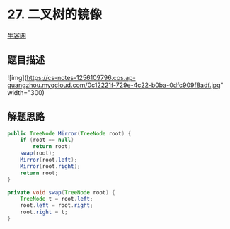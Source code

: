 # 27. 二叉树的镜像

[牛客网](https://www.nowcoder.com/practice/a9d0ecbacef9410ca97463e4a5c83be7?tpId=13&tqId=11171&tab=answerKey&from=cyc_github)

## 题目描述

 ![img](https://cs-notes-1256109796.cos.ap-guangzhou.myqcloud.com/0c12221f-729e-4c22-b0ba-0dfc909f8adf.jpg" width="300) 

## 解题思路

```java
public TreeNode Mirror(TreeNode root) {
    if (root == null)
        return root;
    swap(root);
    Mirror(root.left);
    Mirror(root.right);
    return root;
}

private void swap(TreeNode root) {
    TreeNode t = root.left;
    root.left = root.right;
    root.right = t;
}
```
